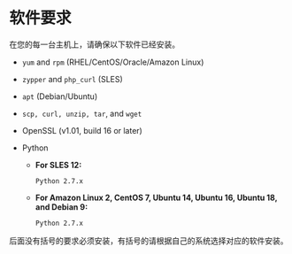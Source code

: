 # 软件要求

在您的每一台主机上，请确保以下软件已经安装。

* `yum` and `rpm` \(RHEL/CentOS/Oracle/Amazon Linux\)

* `zypper` and `php_curl` \(SLES\)

* `apt` \(Debian/Ubuntu\)

* `scp, curl, unzip, tar`, and `wget`

* OpenSSL \(v1.01, build 16 or later\)

* Python

  * **For SLES 12:**

    ```
    Python 2.7.x
    ```

  * **For Amazon Linux 2, CentOS 7, Ubuntu 14, Ubuntu 16, Ubuntu 18, and Debian 9:**

    ```shell
    Python 2.7.x
    ```

后面没有括号的要求必须安装，有括号的请根据自己的系统选择对应的软件安装。





